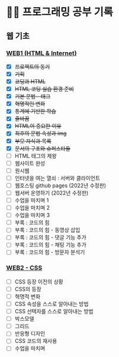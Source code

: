 # 👨‍💻 프로그래밍 공부 기록

## 웹 기초
### [WEB1 (HTML & Internet)](https://opentutorials.org/course/3084)

- [x] ~~프로젝트의 동기~~
- [x] ~~기획~~
- [x] ~~코딩과 HTML~~
- [x] ~~HTML 코딩 실습 환경 준비~~
- [x] ~~기본 문법 - 태그~~
- [x] ~~혁명적인 변화~~
- [x] ~~통계에 기반한 학습~~
- [x] ~~줄바꿈~~
- [x] ~~HTML이 중요한 이유~~
- [x] ~~최후의 문법 속성과 img~~
- [x] ~~부모 자식과 목록~~
- [x] ~~문서의 구조와 슈퍼스타들~~
- [ ] HTML 태그의 제왕
- [ ] 웹사이트 완성
- [ ] 원시웹
- [ ] 인터넷을 여는 열쇠 : 서버와 클라이언트
- [ ] 웹호스팅 github pages (2022년 수정판)
- [ ] 웹서버 운영하기 (2022년 수정판)
- [ ] 수업을 마치며 1
- [ ] 수업을 마치며 2
- [ ] 수업을 마치며 3
- [ ] 부록 : 코드의 힘
- [ ] 부록 : 코드의 힘 - 동영상 삽입
- [ ] 부록 : 코드의 힘 - 댓글 기능 추가
- [ ] 부록 : 코드의 힘 - 채팅 기능 추가
- [ ] 부록 : 코드의 힘 - 방문자 분석기

### [WEB2 - CSS](https://opentutorials.org/course/3086)

- [ ] CSS 등장 이전의 상황
- [ ] CSS의 등장
- [ ] 혁명적 변화
- [ ] CSS 속성을 스스로 알아내는 방법
- [ ] CSS 선택자를 스스로 알아내는 방법
- [ ] 박스모델
- [ ] 그리드
- [ ] 반응형 디자인
- [ ] CSS 코드의 재사용
- [ ] 수업을 마치며